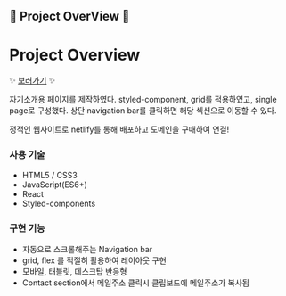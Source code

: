 ## 📍 Project OverView 📍

# Project Overview

✨ [보러가기](http://minji.xyz) ✨

자기소개용 페이지를 제작하였다.
styled-component, grid를 적용하였고, single page로 구성했다.
상단 navigation bar를 클릭하면 해당 섹션으로 이동할 수 있다.

정적인 웹사이트로 netlify를 통해 배포하고 도메인을 구매하여 연결!

### 사용 기술

- HTML5 / CSS3
- JavaScript(ES6+)
- React
- Styled-components

### 구현 기능

- 자동으로 스크롤해주는 Navigation bar
- grid, flex 를 적절히 활용하여 레이아웃 구현
- 모바일, 태블릿, 데스크탑 반응형
- Contact section에서 메일주소 클릭시 클립보드에 메일주소가 복사됨
